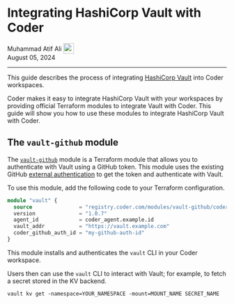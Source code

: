 # Integrating HashiCorp Vault with Coder

<div>
  <a href="https://github.com/matifali" style="text-decoration: none; color: inherit;">
    <span style="vertical-align:middle;">Muhammad Atif Ali</span>
    <img src="https://github.com/matifali.png" alt="matifali" width="24px" height="24px" style="vertical-align:middle; margin: 0px;"/>

  </a>
</div>
August 05, 2024

---

This guide describes the process of integrating [HashiCorp Vault][] into Coder workspaces.

Coder makes it easy to integrate HashiCorp Vault with your workspaces by
providing official Terraform modules to integrate Vault with Coder. This guide
will show you how to use these modules to integrate HashiCorp Vault with Coder.

## The `vault-github` module

The [`vault-github`][] module is a Terraform module that allows you to
authenticate with Vault using a GitHub token. This module uses the existing
GitHub [external authentication][] to get the token and authenticate with Vault.

To use this module, add the following code to your Terraform configuration.

```tf
module "vault" {
  source               = "registry.coder.com/modules/vault-github/coder"
  version              = "1.0.7"
  agent_id             = coder_agent.example.id
  vault_addr           = "https://vault.example.com"
  coder_github_auth_id = "my-github-auth-id"
}
```

This module installs and authenticates the `vault` CLI in your Coder workspace.

Users then can use the `vault` CLI to interact with Vault; for example, to fetch
a secret stored in the KV backend.

```shell
vault kv get -namespace=YOUR_NAMESPACE -mount=MOUNT_NAME SECRET_NAME
```

<!-- References -->

[HashiCorp Vault]: https://www.vaultproject.io/
[external authentication]: ../external-auth.md
[`vault-github`]: https://registry.coder.com/modules/vault-github
